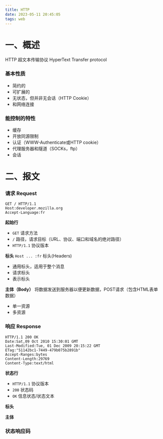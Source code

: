 ```yaml
---
title: HTTP
date: 2023-05-11 20:45:05
tags: web
---
```


# 一、概述
HTTP 超文本传输协议
HyperText Transfer protocol

### 基本性质
- 简约的
- 可扩展的
- 无状态，但并非无会话（HTTP Cookie）
- 和网络连接

### 能控制的特性
- 缓存
- 开放同源限制
- 认证（WWW-Authenticate或HTTP cookie）
- 代理服务器和隧道（SOCKs，ftp）
- 会话

# 二、报文
### 请求 Request

```
GET / HTTP/1.1
Host:developer.mozilla.org
Accept-Language:fr
```
**起始行**
- `GET` 请求方法
- `/` 路径，请求目标（URL、协议、端口和域名的绝对路径）
- `HTTP/1.1` 协议版本

**标头**
`Host ... :fr` 标头(Headers)
- 通用标头，适用于整个消息
- 请求标头
- 表示标头

**主体（Body）**
将数据发送到服务器以便更新数据，POST请求（包含HTML表单数据）
- 单一资源
- 多资源

### 响应 Response
```
HTTP/1.1 200 OK
Date:Sat,09 Oct 2010 15:30:01 GMT
Last-Modified:Tue, 01 Dec 2009 20:15:22 GMT
ETag:"51142bc1-7449-479b075b2891b"
Accept-Ranges:bytes
Content-Length:29769
Content-Type:text/html
```
**状态行**
- `HTTP/1.1` 协议版本
- `200` 状态码
- `OK` 信息状态/状态文本

**标头**

**主体**

### 状态响应码
